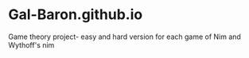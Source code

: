 # Gal-Baron.github.io
Game theory project- easy and hard version for each game of Nim and Wythoff's nim
